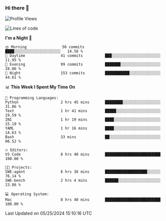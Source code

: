 ### Hi there 👋

<!--
**ALiersEL/ALiersEL** is a ✨ _special_ ✨ repository because its `README.md` (this file) appears on your GitHub profile.

Here are some ideas to get you started:

- 🔭 I’m currently working on ...
- 🌱 I’m currently learning ...
- 👯 I’m looking to collaborate on ...
- 🤔 I’m looking for help with ...
- 💬 Ask me about ...
- 📫 How to reach me: ...
- 😄 Pronouns: ...
- ⚡ Fun fact: ...
-->

<!--START_SECTION:waka-->
![Profile Views](http://img.shields.io/badge/Profile%20Views-0-blue)

![Lines of code](https://img.shields.io/badge/From%20Hello%20World%20I%27ve%20Written-7.6%20million%20lines%20of%20code-blue)

**I'm a Night 🦉** 

```text
🌞 Morning                50 commits          ████░░░░░░░░░░░░░░░░░░░░░   14.58 % 
🌆 Daytime                41 commits          ███░░░░░░░░░░░░░░░░░░░░░░   11.95 % 
🌃 Evening                99 commits          ███████░░░░░░░░░░░░░░░░░░   28.86 % 
🌙 Night                  153 commits         ███████████░░░░░░░░░░░░░░   44.61 % 
```


📊 **This Week I Spent My Time On** 

```text
💬 Programming Languages: 
Python                   2 hrs 45 mins       ████████░░░░░░░░░░░░░░░░░   31.86 % 
Text                     1 hr 41 mins        █████░░░░░░░░░░░░░░░░░░░░   19.59 % 
INI                      1 hr 19 mins        ████░░░░░░░░░░░░░░░░░░░░░   15.19 % 
YAML                     1 hr 16 mins        ████░░░░░░░░░░░░░░░░░░░░░   14.63 % 
Bash                     33 mins             ██░░░░░░░░░░░░░░░░░░░░░░░   06.52 % 

🔥 Editors: 
VS Code                  8 hrs 40 mins       █████████████████████████   100.00 % 

🐱‍💻 Projects: 
SWE-agent                6 hrs 36 mins       ███████████████████░░░░░░   76.14 % 
SWE-bench                2 hrs 4 mins        ██████░░░░░░░░░░░░░░░░░░░   23.86 % 

💻 Operating System: 
Mac                      8 hrs 40 mins       █████████████████████████   100.00 % 
```


 Last Updated on 05/25/2024 15:10:16 UTC
<!--END_SECTION:waka-->

